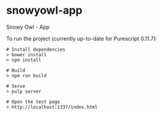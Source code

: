 # snowyowl-app
Snowy Owl - App

To run the project (currently up-to-date for Purescript 0.11.7):

```
# Install dependencies
> bower install
> npm install

# Build
> npm run build

# Serve
> pulp server

# Open the test page
> http://localhost:1337/index.html
```
